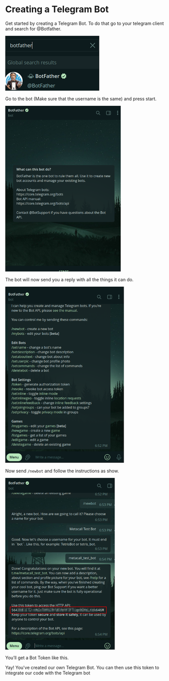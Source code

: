 # Creating a Telegram Bot

Get started by creating a Telegram Bot. To do that go to your telegram client and search for @Botfather.

![](./BotFatherSearch.png)

Go to the bot (Make sure that the username is the same) and press start. 

![](./BotFatherHome.png)

The bot will now send you a reply with all the things it can do.

![](./BotFatherReply.png)

Now send `/newbot` and follow the instructions as show.

![](./BotFatherInstruction.png)

You’ll get a Bot Token like this.

Yay! You've created our own Telegram Bot. You can then use this token to integrate our code with the Telegram bot